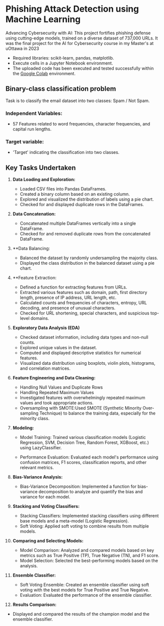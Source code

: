 # **Phishing Attack Detection using Machine Learning**
Advancing Cybersecurity with AI: This project fortifies phishing defense using cutting-edge models, trained on a diverse dataset of 737,000 URLs. It was the final project for the AI for Cybersecurity course in my Master's at uOttawa in 2023

- Required libraries: scikit-learn, pandas, matplotlib.
- Execute cells in a Jupyter Notebook environment.
- The uploaded code has been executed and tested successfully within the [Google Colab](https://colab.google/) environment.


## Binary-class classification problem
Task is to classify the email dataset into two classes: Spam / Not Spam.

### Independent Variables:
   +	57 Features related to word frequencies, character frequencies, and capital run lengths.
### Target variable:
   +	'Target' indicating the classification into two classes.


## **Key Tasks Undertaken**

1. **Data Loading and Exploration:**
    - Loaded CSV files into Pandas DataFrames.
    - Created a binary column based on an existing column.
    - Explored and visualized the distribution of labels using a pie chart.
    - Checked for and displayed duplicate rows in the DataFrames.
      
2. **Data Concatenation:**
    - Concatenated multiple DataFrames vertically into a single DataFrame.
    - Checked for and removed duplicate rows from the concatenated DataFrame.
      
3. **Data Balancing:
    - Balanced the dataset by randomly undersampling the majority class.
    - Displayed the class distribution in the balanced dataset using a pie chart.
      
4. **Feature Extraction:
    - Defined a function for extracting features from URLs.
    - Extracted various features such as domain, path, first directory length, presence of IP address, URL length, etc.
    - Calculated counts and frequencies of characters, entropy, URL decoding, and presence of unusual characters.
    - Checked for URL shortening, special characters, and suspicious top-level domains.
  

5. **Exploratory Data Analysis (EDA)**
   - Checked dataset information, including data types and non-null counts.
   - Explored unique values in the dataset.
   - Computed and displayed descriptive statistics for numerical features.
   - Visualized data distribution using boxplots, violin plots, histograms, and correlation matrices.

5. **Feature Engineering and Data Cleaning:**
   - Handling Null Values and Duplicate Rows
   - Handling Repeated Maximum Values
   - Investigated features with overwhelmingly repeated maximum values and took appropriate actions.
   - Oversampling with SMOTE:Used SMOTE (Synthetic Minority Over-sampling Technique) to balance the training data, especially for the minority class.

5. **Modeling:**
   - Model Training: Trained various classification models (Logistic Regression, SVM, Decision Tree, Random Forest, XGBoost, etc.) using LazyClassifier.

   - Performance Evaluation: Evaluated each model's performance using confusion matrices, F1 scores, classification reports, and other relevant metrics.

6. **Bias-Variance Analysis:**
   - Bias-Variance Decomposition: Implemented a function for bias-variance decomposition to analyze and quantify the bias and variance for each model.

7. **Stacking and Voting Classifiers:**
   - Stacking Classifiers: Implemented stacking classifiers using different base models and a meta-model (Logistic Regression).
   - Soft Voting: Applied soft voting to combine results from multiple models.
   
8. **Comparing and Selecting Models:**
   - Model Comparison: Analyzed and compared models based on key metrics such as True Positive (TP), True Negative (TN), and F1 score.
   - Model Selection: Selected the best-performing models based on the analysis.

9. **Ensemble Classifier:**
   - Soft Voting Ensemble: Created an ensemble classifier using soft voting with the best models for True Positive and True Negative.
   - Evaluation: Evaluated the performance of the ensemble classifier.

10. **Results Comparison:**
   - Displayed and compared the results of the champion model and the ensemble classifier.

